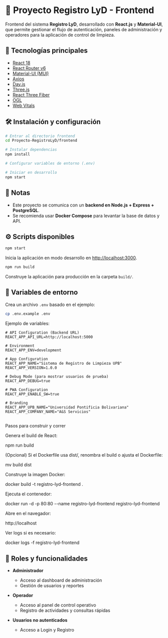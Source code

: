 # 🧹 Proyecto Registro LyD - Frontend

Frontend del sistema **Registro LyD**, desarrollado con **React.js** y **Material-UI**, que permite gestionar el flujo de autenticación, paneles de administración y operadores para la aplicación de control de limpieza.

## 🚀 Tecnologías principales

* [React 18](https://reactjs.org/)
* [React Router v6](https://reactrouter.com/en/main)
* [Material-UI (MUI)](https://mui.com/)
* [Axios](https://axios-http.com/)
* [Day.js](https://day.js.org/)
* [Three.js](https://threejs.org/)
* [React Three Fiber](https://docs.pmnd.rs/react-three-fiber/getting-started/introduction)
* [OGL](https://github.com/oframe/ogl)
* [Web Vitals](https://web.dev/vitals/)


## 🛠️ Instalación y configuración

```bash
# Entrar al directorio frontend
cd Proyecto-RegistroLyD/frontend

# Instalar dependencias
npm install

# Configurar variables de entorno (.env)

# Iniciar en desarrollo
npm start
```

## 📌 Notas

* Este proyecto se comunica con un **backend en Node.js + Express + PostgreSQL**.
* Se recomienda usar **Docker Compose** para levantar la base de datos y API.

## ⚙️ Scripts disponibles

```bash
npm start
```
Inicia la aplicación en modo desarrollo en [http://localhost:3000](http://localhost:3000).


```bash
npm run build
```
Construye la aplicación para producción en la carpeta `build/`.

## 🔑 Variables de entorno


Crea un archivo `.env` basado en el ejemplo:

```bash
cp .env.example .env
```

Ejemplo de variables:

```env
# API Configuration (Backend URL)
REACT_APP_API_URL=http://localhost:5000

# Environment
REACT_APP_ENV=development

# App Configuration
REACT_APP_NAME="Sistema de Registro de Limpieza UPB"
REACT_APP_VERSION=1.0.0

# Debug Mode (para mostrar usuarios de prueba)
REACT_APP_DEBUG=true

# PWA Configuration
REACT_APP_ENABLE_SW=true

# Branding
REACT_APP_UPB_NAME="Universidad Pontificia Bolivariana"
REACT_APP_COMPANY_NAME="A&S Servicios"
```
## 

Pasos para construir y correr

Genera el build de React:

npm run build


(Opcional) Si el Dockerfile usa dist/, renombra el build o ajusta el Dockerfile:

mv build dist


Construye la imagen Docker:

docker build -t registro-lyd-frontend .


Ejecuta el contenedor:

docker run -d -p 80:80 --name registro-lyd-frontend registro-lyd-frontend


Abre en el navegador:

http://localhost


Ver logs si es necesario:

docker logs -f registro-lyd-frontend


## 👥 Roles y funcionalidades

* **Administrador**

  * Acceso al dashboard de administración
  * Gestión de usuarios y reportes

* **Operador**

  * Acceso al panel de control operativo
  * Registro de actividades y consultas rápidas

* **Usuarios no autenticados**

  * Acceso a Login y Registro
